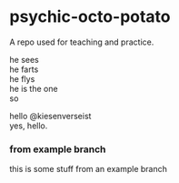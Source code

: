 # psychic-octo-potato
A repo used for teaching and practice.

he sees  
he farts  
he flys  
he is the one  
so  

hello @kiesenverseist  
yes, hello.

### from example branch
this is some stuff from an example branch
